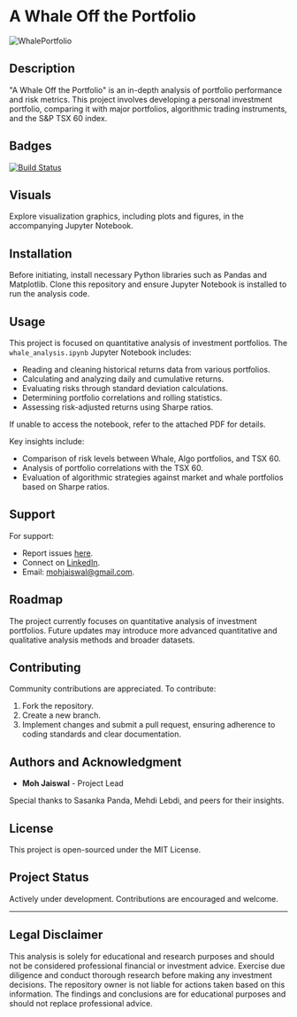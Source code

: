 # A Whale Off the Portfolio

![WhalePortfolio](https://mir-s3-cdn-cf.behance.net/project_modules/max_3840/54c652106588609.5f93106bc0070.jpg)

## Description

"A Whale Off the Portfolio" is an in-depth analysis of portfolio performance and risk metrics. This project involves developing a personal investment portfolio, comparing it with major portfolios, algorithmic trading instruments, and the S&P TSX 60 index.

## Badges

[![Build Status](https://img.shields.io/badge/Build-Passing-brightgreen)](https://github.com/mohjaiswal/AWhaleOffPortfolio)

## Visuals

Explore visualization graphics, including plots and figures, in the accompanying Jupyter Notebook.

## Installation

Before initiating, install necessary Python libraries such as Pandas and Matplotlib. Clone this repository and ensure Jupyter Notebook is installed to run the analysis code.

## Usage

This project is focused on quantitative analysis of investment portfolios. The `whale_analysis.ipynb` Jupyter Notebook includes:

- Reading and cleaning historical returns data from various portfolios.
- Calculating and analyzing daily and cumulative returns.
- Evaluating risks through standard deviation calculations.
- Determining portfolio correlations and rolling statistics.
- Assessing risk-adjusted returns using Sharpe ratios.

If unable to access the notebook, refer to the attached PDF for details.

Key insights include:

- Comparison of risk levels between Whale, Algo portfolios, and TSX 60.
- Analysis of portfolio correlations with the TSX 60.
- Evaluation of algorithmic strategies against market and whale portfolios based on Sharpe ratios.

## Support

For support:

- Report issues [here](https://github.com/mohjaiswal/AWhaleOffPortfolio/issues).
- Connect on [LinkedIn](https://www.linkedin.com/in/mohjaiswal).
- Email: mohjaiswal@gmail.com.

## Roadmap

The project currently focuses on quantitative analysis of investment portfolios. Future updates may introduce more advanced quantitative and qualitative analysis methods and broader datasets.

## Contributing

Community contributions are appreciated. To contribute:

1. Fork the repository.
2. Create a new branch.
3. Implement changes and submit a pull request, ensuring adherence to coding standards and clear documentation.

## Authors and Acknowledgment

- **Moh Jaiswal** - Project Lead

Special thanks to Sasanka Panda, Mehdi Lebdi, and peers for their insights.

## License

This project is open-sourced under the MIT License.

## Project Status

Actively under development. Contributions are encouraged and welcome.

---

## Legal Disclaimer

This analysis is solely for educational and research purposes and should not be considered professional financial or investment advice. Exercise due diligence and conduct thorough research before making any investment decisions. The repository owner is not liable for actions taken based on this information. The findings and conclusions are for educational purposes and should not replace professional advice.
